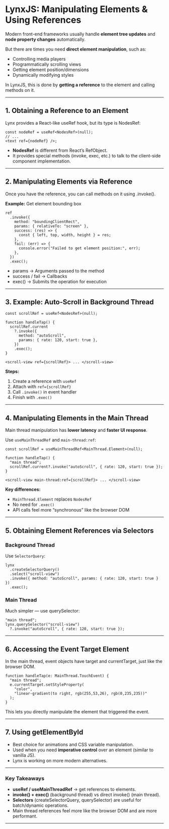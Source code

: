# **LynxJS: Manipulating Elements & Using References**

Modern front-end frameworks usually handle **element tree updates** and **node property changes** automatically.

But there are times you need **direct element manipulation**, such as:

- Controlling media players
- Programmatically scrolling views
- Getting element position/dimensions
- Dynamically modifying styles

In LynxJS, this is done by **getting a reference** to the element and calling methods on it.

---
## **1. Obtaining a Reference to an Element**

Lynx provides a React-like useRef hook, but its type is NodesRef:

```tsx
const nodeRef = useRef<NodesRef>(null);
// ...
<text ref={nodeRef} />;
```

- **NodesRef** is different from React’s RefObject.
- It provides special methods (invoke, exec, etc.) to talk to the client-side component implementation.

---
## **2. Manipulating Elements via Reference**

Once you have the reference, you can call methods on it using .invoke().

**Example:** Get element bounding box

```tsx
ref
  .invoke({
    method: "boundingClientRect",
    params: { relativeTo: "screen" },
    success: (res) => {
      const { left, top, width, height } = res;
    },
    fail: (err) => {
      console.error("Failed to get element position:", err);
    },
  })
  .exec();
```

- params → Arguments passed to the method
- success / fail → Callbacks
- exec() → Submits the operation for execution

---
## **3. Example: Auto-Scroll in Background Thread**

```tsx
const scrollRef = useRef<NodesRef>(null);

function handleTap() {
  scrollRef.current
    ?.invoke({
      method: "autoScroll",
      params: { rate: 120, start: true },
    })
    .exec();
}

<scroll-view ref={scrollRef}> ... </scroll-view>
```

**Steps:**

1. Create a reference with `useRef`
2. Attach with `ref={scrollRef}`
3. Call `.invoke()` in event handler
4. Finish with `.exec()`

---
## **4. Manipulating Elements in the Main Thread**

Main thread manipulation has **lower latency** and **faster UI response**.

Use `useMainThreadRef` and `main-thread:ref`:

```tsx
const scrollRef = useMainThreadRef<MainThread.Element>(null);

function handleTap() {
  "main thread";
  scrollRef.current?.invoke("autoScroll", { rate: 120, start: true });
}

<scroll-view main-thread:ref={scrollRef}> ... </scroll-view>
```

**Key differences:**

- `MainThread.Element` replaces `NodesRef`
- No need for `.exec()`
- API calls feel more “synchronous” like the browser DOM

---
## **5. Obtaining Element References via Selectors**

### **Background Thread**

Use `SelectorQuery`:

```tsx
lynx
  .createSelectorQuery()
  .select("scroll-view")
  .invoke({ method: "autoScroll", params: { rate: 120, start: true } })
  .exec();
```

### **Main Thread**

Much simpler — use querySelector:

```tsx
"main thread";
lynx.querySelector("scroll-view")
  ?.invoke("autoScroll", { rate: 120, start: true });
```

---
## **6. Accessing the Event Target Element**

In the main thread, event objects have target and currentTarget, just like the browser DOM.

```tsx
function handleTap(e: MainThread.TouchEvent) {
  "main thread";
  e.currentTarget.setStyleProperty(
    "color",
    "linear-gradient(to right, rgb(255,53,26), rgb(0,235,235))"
  );
}
```

This lets you directly manipulate the element that triggered the event.

---
## **7. Using getElementById**

- Best choice for animations and CSS variable manipulation.
- Used when you need **imperative control** over an element (similar to vanilla JS).
- Lynx is working on more modern alternatives.

---
### **Key Takeaways**

- **useRef / useMainThreadRef** → get references to elements.
- **invoke() + exec()** (background thread) vs direct invoke() (main thread).
- **Selectors** (createSelectorQuery, querySelector) are useful for batch/dynamic operations.
- Main thread references feel more like the browser DOM and are more performant.

---